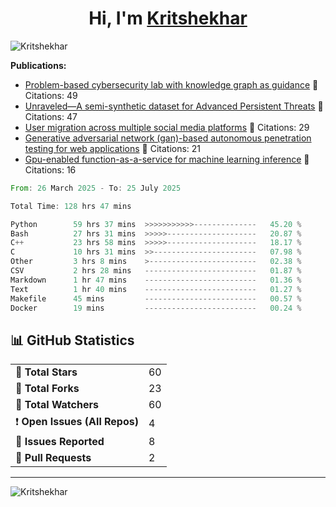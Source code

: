 
<h1 align="center">Hi, I'm <a href="https://Kritshekhar.github.io/Me.io/" target="blank">
Kritshekhar</a></h1>

<!--
**Kritshekhar/Kritshekhar** is a ✨ _special_ ✨ repository because its `README.md` (this file) appears on your GitHub profile.

Here are some ideas to get you started:

- 🔭 I’m currently working on ...
- 🌱 I’m currently learning ...
- 👯 I’m looking to collaborate on ...
- 🤔 I’m looking for help with ...
- 💬 Ask me about ...
- 📫 How to reach me: ...
- 😄 Pronouns: ...
- ⚡ Fun fact: ...
-->
<p align="left"> <img src="https://komarev.com/ghpvc/?username=Kritshekhar&label=Profile%20views&color=0e75b6&style=flat" alt="Kritshekhar" /> </p>

<!-- PUBLICATION START -->
**Publications:**
- [Problem-based cybersecurity lab with knowledge graph as guidance](#) 📄 Citations: 49
- [Unraveled—A semi-synthetic dataset for Advanced Persistent Threats](#) 📄 Citations: 47
- [User migration across multiple social media platforms](#) 📄 Citations: 29
- [Generative adversarial network (gan)-based autonomous penetration testing for web applications](#) 📄 Citations: 21
- [Gpu-enabled function-as-a-service for machine learning inference](#) 📄 Citations: 16

<!-- PUBLICATION END -->



<!--START_SECTION:waka-->

```rust
From: 26 March 2025 - To: 25 July 2025

Total Time: 128 hrs 47 mins

Python        59 hrs 37 mins  >>>>>>>>>>>--------------   45.20 %
Bash          27 hrs 31 mins  >>>>>--------------------   20.87 %
C++           23 hrs 58 mins  >>>>>--------------------   18.17 %
C             10 hrs 31 mins  >>-----------------------   07.98 %
Other         3 hrs 8 mins    >------------------------   02.38 %
CSV           2 hrs 28 mins   -------------------------   01.87 %
Markdown      1 hr 47 mins    -------------------------   01.36 %
Text          1 hr 40 mins    -------------------------   01.27 %
Makefile      45 mins         -------------------------   00.57 %
Docker        19 mins         -------------------------   00.24 %
```

<!--END_SECTION:waka-->



<!-- GITHUB STATS START -->
<h2>📊 GitHub Statistics</h2>
<table>
  <tr><td>🌟 <strong>Total Stars</strong></td><td>60</td></tr>
  <tr><td>🍴 <strong>Total Forks</strong></td><td>23</td></tr>
  <tr><td>👀 <strong>Total Watchers</strong></td><td>60</td></tr>
  <tr><td>❗ <strong>Open Issues (All Repos)</strong></td><td>4</td></tr>
  <tr><td>📝 <strong>Issues Reported</strong></td><td>8</td></tr>
  <tr><td>🔄 <strong>Pull Requests</strong></td><td>2</td></tr>
</table>

<hr/>
<!-- GITHUB STATS END -->

<p><img align="left" src="https://github-readme-stats.vercel.app/api/top-langs?username=Kritshekhar&show_icons=true&locale=en&layout=compact" alt="Kritshekhar" /></p>
